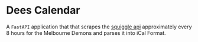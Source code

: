 # Dees Calendar

A `FastAPI` application that that scrapes the [squiggle api](https://api.squiggle.com.au/) approximately every 8 hours for the Melbourne Demons and parses it into iCal Format.
